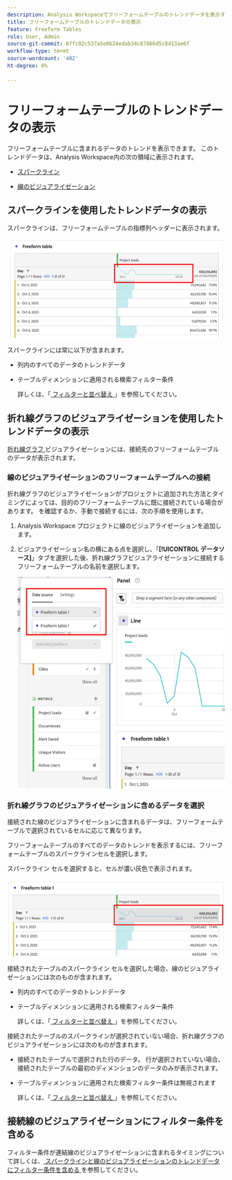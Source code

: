 ```yaml
---
description: Analysis Workspaceでフリーフォームテーブルのトレンドデータを表示する方法を説明します。
title: フリーフォームテーブルのトレンドデータの表示
feature: Freeform Tables
role: User, Admin
source-git-commit: 6ffc02c537a5e0b24edab34c87866d5c8413ae6f
workflow-type: tm+mt
source-wordcount: '402'
ht-degree: 0%

---
```


# フリーフォームテーブルのトレンドデータの表示

フリーフォームテーブルに含まれるデータのトレンドを表示できます。 このトレンドデータは、Analysis Workspace内の次の領域に表示されます。

* [スパークライン](#use-sparklines-to-view-trended-data)

* [線のビジュアライゼーション](#use-line-visualizations-to-view-trended-data)

## スパークラインを使用したトレンドデータの表示

スパークラインは、フリーフォームテーブルの指標列ヘッダーに表示されます。

![ フリーフォームテーブルのスパークライン ](assets/table-sparkline.png)

スパークラインには常に以下が含まれます。

* 列内のすべてのデータのトレンドデータ

* テーブルディメンションに適用される検索フィルター条件

  詳しくは、「[ フィルターと並べ替え ](/help/analysis-workspace/visualizations/freeform-table/filter-and-sort.md)」を参照してください。

## 折れ線グラフのビジュアライゼーションを使用したトレンドデータの表示

[ 折れ線グラフ ](/help/analysis-workspace/visualizations/line.md) ビジュアライゼーションには、接続先のフリーフォームテーブルのデータが表示されます。

### 線のビジュアライゼーションのフリーフォームテーブルへの接続

折れ線グラフのビジュアライゼーションがプロジェクトに追加された方法とタイミングによっては、目的のフリーフォームテーブルに既に接続されている場合があります。 を確認するか、手動で接続するには、次の手順を使用します。

1. Analysis Workspace プロジェクトに線のビジュアライゼーションを追加します。

1. ビジュアライゼーション名の横にある点を選択し、「**[!UICONTROL データソース]**」タブを選択した後、折れ線グラフビジュアライゼーションに接続するフリーフォームテーブルの名前を選択します。

   ![ フリーフォームテーブルに接続された線のビジュアライゼーション ](assets/table-line-viz.png)

### 折れ線グラフのビジュアライゼーションに含めるデータを選択

接続された線のビジュアライゼーションに含まれるデータは、フリーフォームテーブルで選択されているセルに応じて異なります。

フリーフォームテーブルのすべてのデータのトレンドを表示するには、フリーフォームテーブルのスパークラインセルを選択します。

スパークライン セルを選択すると、セルが濃い灰色で表示されます。

![ スパークラインを選択 ](assets/table-sparkline-selected.png)

接続されたテーブルのスパークライン セルを選択した場合、線のビジュアライゼーションには次のものが含まれます。

* 列内のすべてのデータのトレンドデータ

* テーブルディメンションに適用される検索フィルター条件

  詳しくは、「[ フィルターと並べ替え ](/help/analysis-workspace/visualizations/freeform-table/filter-and-sort.md)」を参照してください。

接続されたテーブルのスパークラインが選択されていない場合、折れ線グラフのビジュアライゼーションには次のものが含まれます。

* 接続されたテーブルで選択された行のデータ。 行が選択されていない場合、接続されたテーブルの最初のディメンションのデータのみが表示されます。

* テーブルディメンションに適用された検索フィルター条件は無視されます

  詳しくは、「[ フィルターと並べ替え ](/help/analysis-workspace/visualizations/freeform-table/filter-and-sort.md)」を参照してください。


## 接続線のビジュアライゼーションにフィルター条件を含める

フィルター条件が連結線のビジュアライゼーションに含まれるタイミングについて詳しくは、[ スパークラインと線のビジュアライゼーションのトレンドデータにフィルター条件を含める ](/help/analysis-workspace/visualizations/freeform-table/filter-and-sort.md#include-filter-criteria-in-trended-data-in-sparklines-and-line-visualizations) を参照してください。

